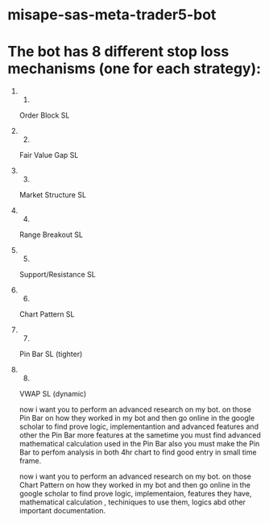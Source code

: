 # misape-sas-meta-trader5-bot

# The bot has 8 different stop loss mechanisms (one for each strategy):

1. 1.
   Order Block SL
2. 2.
   Fair Value Gap SL
3. 3.
   Market Structure SL
4. 4.
   Range Breakout SL
5. 5.
   Support/Resistance SL
6. 6.
   Chart Pattern SL
7. 7.
   Pin Bar SL (tighter)
8. 8.
   VWAP SL (dynamic)



   now i want you to perform an advanced research on my bot. on those  Pin Bar on how they worked in my bot and then go online in the google scholar to find prove logic, implementantion and advanced features and other  the  Pin Bar more features at the sametime you must find advanced mathematical calculation used in the  Pin Bar also you must make the  Pin Bar to perfom analysis in both 4hr chart to find good entry in small time frame.


    now i want you to perform an advanced research on my bot. on those Chart Pattern on how they worked in my bot and then go online in the google scholar to find prove logic, implementaion, features they have, mathematical calculation , techiniques to use them, logics abd other important documentation. 